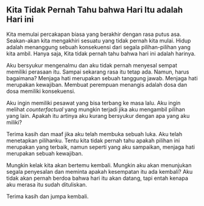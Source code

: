 ## Kita Tidak Pernah Tahu bahwa Hari Itu adalah Hari ini

Kita memulai percakapan biasa yang berakhir dengan rasa putus asa. Seakan-akan kita mengakhiri sesuatu yang tidak pernah kita mulai. 
Hidup adalah menanggung sebuah konsekuensi dari segala pilihan-pilihan yang kita ambil. Hanya saja, Kita tidak pernah tahu bahwa hari ini adalah harinya.

Aku bersyukur mengenalmu dan aku tidak pernah menyesal sempat memiliki perasaan itu. Sampai sekarang rasa itu tetap ada. Namun, harus bagaimana?
Menjaga hati merupakan sebuah tanggung jawab. Menjaga hati merupakan kewajiban. Membuat perempuan menangis adalah dosa dan dosa memiliki konsekuensi.

Aku ingin memiliki pesawat yang bisa terbang ke masa lalu. Aku ingin melihat _counterfactual_ yang mungkin terjadi jika aku mengambil pilihan yang lain. 
Apakah itu artinya aku kurang bersyukur dengan apa yang aku miliki?

Terima kasih dan maaf jika aku telah membuka sebuah luka. Aku telah menetapkan pilihanku. Tentu kita tidak pernah tahu apakah pilihan ini merupakan yang terbaik, 
namun seperti yang aku sampaikan, menjaga hati merupakan sebuah kewajiban.

Mungkin kelak kita akan bertemu kembali. Mungkin aku akan menunjukan segala penyesalan dan meminta apakah kesempatan itu ada kembali?
Aku tidak akan pernah berdoa bahwa hari itu akan datang, tapi entah kenapa aku merasa itu sudah dituliskan.

Terima kasih dan jumpa kembali.
